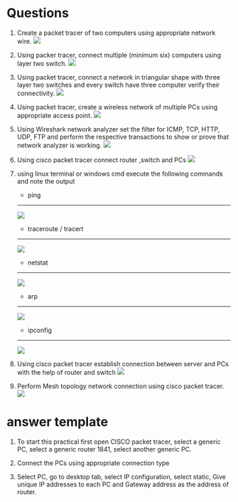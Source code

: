 

# Questions
1. Create a packet tracer of two computers using appropriate network wire.
     ![](https://raw.githubusercontent.com/rjcpc/stuff/fourth/CNscreenshots/P1.PNG)

2. Using packer tracer, connect multiple (minimum six) computers using layer two switch.
    ![](https://raw.githubusercontent.com/rjcpc/stuff/fourth/CNscreenshots/P2.PNG)
3. Using packet tracer, connect a network in triangular shape with three layer two switches and every switch have three computer verify their connectivity. 
    ![](https://raw.githubusercontent.com/rjcpc/stuff/fourth/CNscreenshots/P3.PNG)
4. Using packet tracer, create a wireless network of multiple PCs using appropriate access point.
    ![](https://raw.githubusercontent.com/rjcpc/stuff/fourth/CNscreenshots/p4.PNG)
5. Using Wireshark network analyzer set the filter for ICMP, TCP, HTTP, UDP, FTP and perform the respective transactions to show or prove that network analyzer is working.
    ![](https://raw.githubusercontent.com/rjcpc/stuff/fourth/CNscreenshots/P5.PNG)
6. Using cisco packet tracer connect router ,switch and PCs
    ![](https://raw.githubusercontent.com/rjcpc/stuff/fourth/CNscreenshots/P6.PNG)

7. using linux terminal or windows cmd execute the following commands and note the output
    + ping
    ---
    ![](https://raw.githubusercontent.com/rjcpc/stuff/fourth/CNscreenshots/7/ping.PNG)
    + traceroute / tracert
    ---
    ![](https://raw.githubusercontent.com/rjcpc/stuff/fourth/CNscreenshots/7/tracert.PNG)
    + netstat
    ---
    ![](https://raw.githubusercontent.com/rjcpc/stuff/fourth/CNscreenshots/7/netstat.PNG)
    + arp
    ---
    ![](https://raw.githubusercontent.com/rjcpc/stuff/fourth/CNscreenshots/7/arp_a.PNG)
    + ipconfig
    ---
    ![](https://raw.githubusercontent.com/rjcpc/stuff/fourth/CNscreenshots/7/ipconfig.PNG)
  
8. Using cisco packet tracer establish connection between server and PCs with the help of router and switch
    ![](https://raw.githubusercontent.com/rjcpc/stuff/fourth/CNscreenshots/P8.PNG)

9. Perform Mesh topology network connection using cisco packet tracer.
    ![](https://raw.githubusercontent.com/rjcpc/stuff/fourth/CNscreenshots/P9.PNG)

# answer template





1. To start this practical first open CISCO  packet tracer, select a generic PC, select a generic router 1841, select another generic PC.

2. Connect the PCs using appropriate connection type

3. Select PC, go to desktop tab, select IP configuration, select static, Give unique IP addresses to each PC and Gateway address as the address of router.


